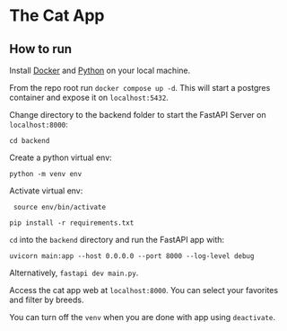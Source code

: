 # The Cat App
## How to run


Install [Docker](https://docs.docker.com/engine/install/) and [Python](https://www.python.org/downloads/) on your local machine. 

From the repo root run  `docker compose up -d`. 
This will start a postgres container and expose it on `localhost:5432`.

Change directory to the backend folder to start the FastAPI Server on `localhost:8000`:
```
cd backend
```

Create a python virtual env:
```
python -m venv env
```


Activate virtual env:
```
 source env/bin/activate
```
```
pip install -r requirements.txt
``` 

`cd` into the `backend` directory and run the FastAPI app with:
```
uvicorn main:app --host 0.0.0.0 --port 8000 --log-level debug
```

Alternatively, `fastapi dev main.py`. 

Access the cat app web at `localhost:8000`. You can select your favorites and filter by breeds.

You can turn off the `venv` when you are done with app using `deactivate`.

